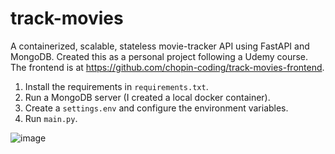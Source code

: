 # track-movies
A containerized, scalable, stateless movie-tracker API using FastAPI and MongoDB. Created this as a personal project following a Udemy course. The frontend is at https://github.com/chopin-coding/track-movies-frontend.

1. Install the requirements in `requirements.txt`.
2. Run a MongoDB server (I created a local docker container).
3. Create a `settings.env` and configure the environment variables.
4. Run `main.py`.

![image](https://github.com/chopin-coding/track-movies/assets/15129638/8e083808-0cc2-4d57-9645-c1c60f30e14c)
